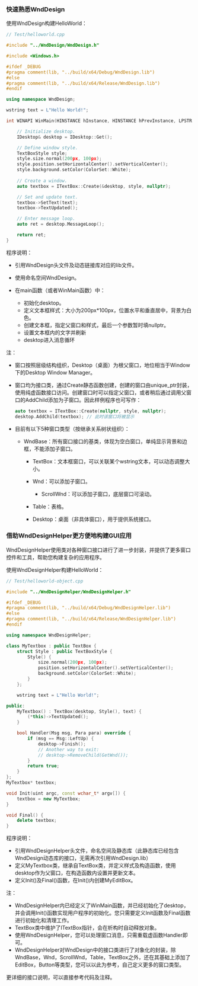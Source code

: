 ### 快速熟悉WndDesign

使用WndDesign构建HelloWorld：

```c++
// Test/helloworld.cpp

#include "../WndDesign/WndDesign.h"

#include <Windows.h>

#ifdef _DEBUG
#pragma comment(lib, "../build/x64/Debug/WndDesign.lib")
#else
#pragma comment(lib, "../build/x64/Release/WndDesign.lib")
#endif

using namespace WndDesign;

wstring text = L"Hello World!";

int WINAPI WinMain(HINSTANCE hInstance, HINSTANCE hPrevInstance, LPSTR szCmdline, int iCmdShow) {

    // Initialize desktop.
	IDesktop& desktop = IDesktop::Get();  

    // Define window style.
	TextBoxStyle style;
	style.size.normal(200px, 100px);
	style.position.setHorizontalCenter().setVerticalCenter();
	style.background.setColor(ColorSet::White);
    
    // Create a window.
	auto textbox = ITextBox::Create(&desktop, style, nullptr);

    // Set and update text.
	textbox->SetText(text);
	textbox->TextUpdated();

    // Enter message loop.
	auto ret = desktop.MessageLoop();

	return ret;
}

```



程序说明：

- 引用WndDesign头文件及动态链接库对应的lib文件。

- 使用命名空间WndDesign。

- 在main函数（或者WinMain函数）中：

  * 初始化desktop。

  - 定义文本框样式：大小为200px*100px，位置水平和垂直居中，背景为白色。
  - 创建文本框，指定父窗口和样式，最后一个参数暂时填nullptr。
  - 设置文本框内的文字并刷新
  - desktop进入消息循环




注：

- 窗口按照层级结构组织，Desktop（桌面）为根父窗口，地位相当于Window下的Desktop Window     Manager。

- 窗口均为接口类，通过Create静态函数创建，创建的窗口由unique_ptr封装，使用纯虚函数接口访问。创建窗口时可以指定父窗口，或者稍后通过调用父窗口的AddChild添加为子窗口。因此样例程序也可写作：

  ```c++
  auto textbox = ITextBox::Create(nullptr, style, nullptr);
  desktop.AddChild(textbox); // 此时该窗口将被显示
  ```

- 目前有以下5种窗口类型（按继承关系树状组织）：
  * WndBase：所有窗口接口的基类，体现为空白窗口，单纯显示背景和边框，不能添加子窗口。
    * TextBox：文本框窗口，可以关联某个wstring文本，可以动态调整大小。
    * Wnd：可以添加子窗口。

      * ScrollWnd：可以添加子窗口，底层窗口可滚动。
    * Table：表格。
    * Desktop：桌面（非具体窗口），用于提供系统接口。






### 借助WndDesignHelper更方便地构建GUI应用

WndDesignHelper使用类对各种窗口接口进行了进一步封装，并提供了更多窗口控件和工具，帮助您构建复杂的应用程序。

使用WndDesignHelper构建HelloWorld：

```c++
// Test/helloworld-object.cpp

#include "../WndDesignHelper/WndDesignHelper.h"

#ifdef _DEBUG
#pragma comment(lib, "../build/x64/Debug/WndDesignHelper.lib")
#else
#pragma comment(lib, "../build/x64/Release/WndDesignHelper.lib")
#endif

using namespace WndDesignHelper;

class MyTextbox : public TextBox {
	struct Style : public TextBoxStyle {
		Style() {
			size.normal(200px, 100px);
			position.setHorizontalCenter().setVerticalCenter();
			background.setColor(ColorSet::White);
		}
	};

	wstring text = L"Hello World!";

public:
	MyTextbox() : TextBox(desktop, Style(), text) {
		(*this)->TextUpdated();
	}

	bool Handler(Msg msg, Para para) override {
		if (msg == Msg::LeftUp) {
			desktop->Finish();
			// Another way to exit: 
			// desktop->RemoveChild(GetWnd());
		}
		return true;
	}
};
MyTextbox* textbox;

void Init(uint argc, const wchar_t* argv[]) {
	textbox = new MyTextbox;
}

void Final() {
	delete textbox;
}
```



程序说明：

- 引用WndDesignHelper头文件，命名空间及静态库（此静态库已经包含WndDesign动态库的接口，无需再次引用WndDesign.lib）
- 定义MyTextbox类，继承自TextBox类，并定义样式及构造函数，使用desktop作为父窗口，在构造函数内设置并更新文本。
- 定义Init()及Final()函数，在Init()内创建MyEditBox。

 

注：

- WndDesignHelper内已经定义了WinMain函数，并已经初始化了desktop，并会调用Init()函数实现用户程序的初始化。您只需要定义Init函数及Final函数进行初始化和清理工作。
- TextBox类中维护了ITextBox指针，会在析构时自动释放对象。
- 使用WndDesignHelper，您可以处理窗口消息，只需重载虚函数Handler即可。
- WndDesignHelper对WndDesign中的接口类进行了对象化的封装，除WndBase，Wnd，ScrollWnd，Table，TextBox之外，还在其基础上添加了EditBox，Button等类型，您可以以此为参考，自己定义更多的窗口类型。





更详细的接口说明，可以直接参考代码及注释。

